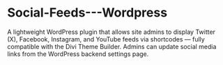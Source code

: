 # Social-Feeds---Wordpress
A lightweight WordPress plugin that allows site admins to display Twitter (X), Facebook, Instagram, and YouTube feeds via shortcodes — fully compatible with the Divi Theme Builder. Admins can update social media links from the WordPress backend settings page.
